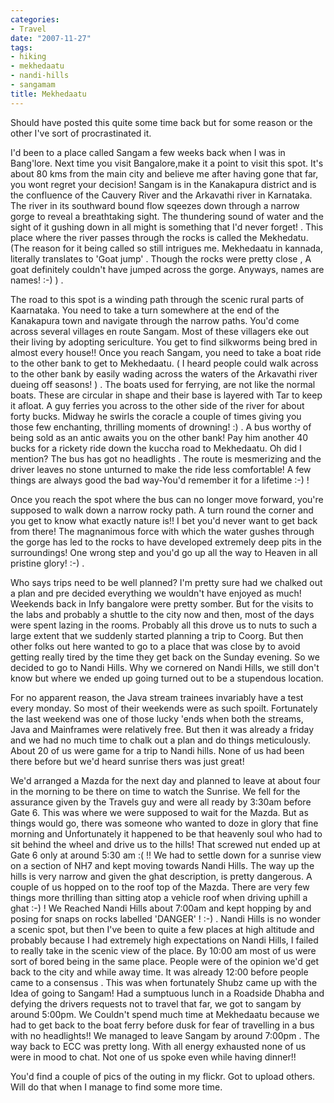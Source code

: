 ```yaml
---
categories:
- Travel
date: "2007-11-27"
tags:
- hiking
- mekhedaatu
- nandi-hills
- sangamam
title: Mekhedaatu
---
```


Should have posted this quite some time back but for some reason or the other I've sort of procrastinated it.

I'd been to a place called Sangam a few weeks back when I was in Bang'lore. Next time you visit Bangalore,make it a point to visit this spot. It's about 80 kms from the main city and believe me after having gone that far, you wont regret your decision! Sangam is in the Kanakapura district and is the confluence of the Cauvery River and the Arkavathi river in Karnataka. The river in its southward bound flow sqeezes down through a narrow gorge to reveal a breathtaking sight. The thundering sound of water and the sight of it gushing down in all might is something that I'd never forget! . This place where the river passes through the rocks is called the Mekhedatu. (The reason for it being called so still intrigues me. Mekhedaatu in kannada, literally translates to 'Goat jump' . Though the rocks were pretty close , A goat definitely couldn't have jumped across the gorge. Anyways, names are names! :-) ) .

The road to this spot is a winding path through the scenic rural parts of Kaarnataka. You need to take a turn somewhere at the end of the Kanakapura town and navigate through the narrow paths. You'd come across several villages en route Sangam. Most of these villagers eke out their living by adopting sericulture. You get to find silkworms being bred in almost every house!! Once you reach Sangam, you need to take a boat ride to the other bank to get to Mekhedaatu. ( I heard people could walk across to the other bank by easily wading across the waters of the Arkavathi river dueing off seasons! ) . The boats used for ferrying, are not like the normal boats. These are circular in shape and their base is layered with Tar to keep it afloat. A guy ferries you across to the other side of the river for about forty bucks. Midway he swirls the coracle a couple of times giving you those few enchanting, thrilling moments of drowning! :) . A bus worthy of being sold as an antic awaits you on the other bank! Pay him another 40 bucks for a rickety ride down the kuccha road to Mekhedaatu. Oh did I mention? The bus has got no headlights . The route is mesmerizing and the driver leaves no stone unturned to make the ride less comfortable! A few things are always good the bad way-You'd remember it for a lifetime :-) !

Once you reach the spot where the bus can no longer move forward, you're supposed to walk down a narrow rocky path. A turn round the corner and you get to know what exactly nature is!! I bet you'd never want to get back from there! The magnanimous force with which the water gushes through the gorge has led to the rocks to have developed extremely deep pits in the surroundings! One wrong step and you'd go up all the way to Heaven in all pristine glory! :-) .

Who says trips need to be well planned? I'm pretty sure had we chalked out a plan and pre decided everything we wouldn't have enjoyed as much! Weekends back in Infy bangalore were pretty somber. But for the visits to the labs and probably a shuttle to the city now and then, most of the days were spent lazing in the rooms. Probably all this drove us to nuts to such a large extent that we suddenly started planning a trip to Coorg. But then other folks out here wanted to go to a place that was close by to avoid getting really tired by the time they get back on the Sunday evening. So we decided to go to Nandi Hills. Why we cornered on Nandi Hills, we still don't know but where we ended up going turned out to be a stupendous location.

For no apparent reason, the Java stream trainees invariably have a test every monday. So most of their weekends were as such spoilt. Fortunately the last weekend was one of those lucky 'ends when both the streams, Java and Mainframes were relatively free. But then it was already a friday and we had no much time to chalk out a plan and do things meticulously. About 20 of us were game for a trip to Nandi hills. None of us had been there before but we'd heard sunrise thers was just great!

We'd arranged a Mazda for the next day and planned to leave at about four in the morning to be there on time to watch the Sunrise. We fell for the assurance given by the Travels guy and were all ready by 3:30am before Gate 6. This was where we were supposed to wait for the Mazda. But as things would go, there was someone who wanted to doze in glory that fine morning and Unfortunately it happened to be that heavenly soul who had to sit behind the wheel and drive us to the hills! That screwed nut ended up at Gate 6 only at around 5:30 am :( !! We had to settle down for a sunrise view on a section of NH7 and kept moving towards Nandi Hills. The way up the hills is very narrow and given the ghat description, is pretty dangerous. A couple of us hopped on to the roof top of the Mazda. There are very few things more thrilling than sitting atop a vehicle roof when driving uphill a ghat :-) ! We Reached Nandi Hills about 7:00am and kept hopping by and posing for snaps on rocks labelled 'DANGER' ! :-) . Nandi Hills is no wonder a scenic spot, but then I've been to quite a few places at high altitude and probably because I had extremely high expectations on Nandi Hills, I failed to really take in the scenic view of the place. By 10:00 am most of us were sort of bored being in the same place. People were of the opinion we'd get back to the city and while away time. It was already 12:00 before people came to a consensus . This was when fortunately Shubz came up with the Idea of going to Sangam! Had a sumptuous lunch in a Roadside Dhabha and defying the drivers requests not to travel that far, we got to sangam by around 5:00pm. We Couldn't spend much time at Mekhedaatu because we had to get back to the boat ferry before dusk for fear of travelling in a bus with no headlights!! We managed to leave Sangam by around 7:00pm . The way back to ECC was pretty long. With all energy exhausted none of us were in mood to chat. Not one of us spoke even while having dinner!!

You'd find a couple of pics of the outing in my flickr. Got to upload others. Will do that when I manage to find some more time.
